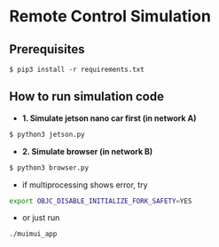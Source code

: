 # Remote Control Simulation

## Prerequisites
```
$ pip3 install -r requirements.txt
```

## How to run simulation code
- **1. Simulate jetson nano car first (in network A)**
```python
$ python3 jetson.py
```
- **2. Simulate browser (in network B)**
```python
$ python3 browser.py
```

- if multiprocessing shows error, try
```bash
export OBJC_DISABLE_INITIALIZE_FORK_SAFETY=YES
```
- or just run
```bash
./muimui_app
```

